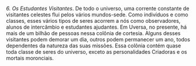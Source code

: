 ﻿<I>6. Os Estudantes Visitantes</I>. De todo o universo, uma corrente constante de visitantes celestes flui pelos vários mundos-sede. Como indivíduos e como classes, esses vários tipos de seres acorrem a nós como observadores, alunos de intercâmbio e estudantes ajudantes. Em Uversa, no presente, há mais de um bilhão de pessoas nessa colônia de cortesia. Alguns desses visitantes podem demorar um dia, outros podem permanecer um ano, todos dependentes da natureza das suas missões. Essa colônia contém quase toda classe de seres do universo, exceto as personalidades Criadoras e os mortais moronciais.<BR><BR>